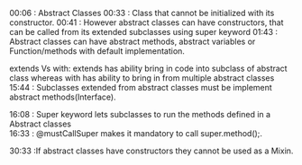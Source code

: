 00:06 : Abstract Classes
00:33 : Class that cannot be initialized with its constructor.
00:41 : However abstract classes can have constructors, that can be called from its extended subclasses using super keyword
01:43 : Abstract classes can have abstract methods, abstract variables or Function/methods with default implementation.

extends Vs with: extends has ability bring in code into subclass of abstract class whereas with has ability to bring in from multiple abstract classes
15:44 : Subclasses extended from abstract classes must be implement abstract methods(Interface).
 
16:08 : Super keyword lets subclasses to run the methods defined in a Abstract classes   
16:33 : @mustCallSuper makes it mandatory to call super.method();.

30:33 :If abstract classes have constructors they cannot be used as a Mixin.


 

